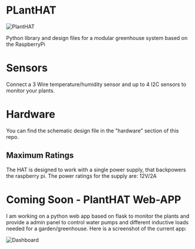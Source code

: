 # PLantHAT
![PlantHAT](https://raw.githubusercontent.com/mrgnomes/readme_images/master/plantHAT_Readme.png.jpg)

Python library and design files for a modular greenhouse system based on the RaspberryPi

# Sensors

Connect a 3 Wire temperature/humidity sensor and up to 4 I2C sensors to monitor your plants.

# Hardware

You can find the schematic design file in the "hardware" section of this repo.

## Maximum Ratings
The HAT is designed to work with a single power supply, that backpowers the raspberry pi.
The power ratings for the supply are: 12V/2A 

# Coming Soon - PlantHAT Web-APP

I am working on a python web app based on flask to monitor the plants and provide a admin panel to control water pumps and different inductive loads needed for a garden/greenhouse.
Here is a screenshot of the current app:

![Dashboard](https://raw.githubusercontent.com/mrgnomes/readme_images/master/plantHAT_dashboard.png.jpg)


 